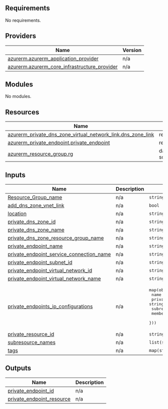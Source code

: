 <!-- BEGIN_TF_DOCS -->
## Requirements

No requirements.

## Providers

| Name | Version |
|------|---------|
| <a name="provider_azurerm.azurerm_application_provider"></a> [azurerm.azurerm\_application\_provider](#provider\_azurerm.azurerm\_application\_provider) | n/a |
| <a name="provider_azurerm.azurerm_core_infrastructure_provider"></a> [azurerm.azurerm\_core\_infrastructure\_provider](#provider\_azurerm.azurerm\_core\_infrastructure\_provider) | n/a |

## Modules

No modules.

## Resources

| Name | Type |
|------|------|
| [azurerm_private_dns_zone_virtual_network_link.dns_zone_link](https://registry.terraform.io/providers/hashicorp/azurerm/latest/docs/resources/private_dns_zone_virtual_network_link) | resource |
| [azurerm_private_endpoint.private_endpoint](https://registry.terraform.io/providers/hashicorp/azurerm/latest/docs/resources/private_endpoint) | resource |
| [azurerm_resource_group.rg](https://registry.terraform.io/providers/hashicorp/azurerm/latest/docs/data-sources/resource_group) | data source |

## Inputs

| Name | Description | Type | Default | Required |
|------|-------------|------|---------|:--------:|
| <a name="input_Resource_Group_name"></a> [Resource\_Group\_name](#input\_Resource\_Group\_name) | n/a | `string` | n/a | yes |
| <a name="input_add_dns_zone_vnet_link"></a> [add\_dns\_zone\_vnet\_link](#input\_add\_dns\_zone\_vnet\_link) | n/a | `bool` | `true` | no |
| <a name="input_location"></a> [location](#input\_location) | n/a | `string` | n/a | yes |
| <a name="input_private_dns_zone_id"></a> [private\_dns\_zone\_id](#input\_private\_dns\_zone\_id) | n/a | `string` | `""` | no |
| <a name="input_private_dns_zone_name"></a> [private\_dns\_zone\_name](#input\_private\_dns\_zone\_name) | n/a | `string` | `""` | no |
| <a name="input_private_dns_zone_resource_group_name"></a> [private\_dns\_zone\_resource\_group\_name](#input\_private\_dns\_zone\_resource\_group\_name) | n/a | `string` | `""` | no |
| <a name="input_private_endpoint_name"></a> [private\_endpoint\_name](#input\_private\_endpoint\_name) | n/a | `string` | n/a | yes |
| <a name="input_private_endpoint_service_connection_name"></a> [private\_endpoint\_service\_connection\_name](#input\_private\_endpoint\_service\_connection\_name) | n/a | `string` | n/a | yes |
| <a name="input_private_endpoint_subnet_id"></a> [private\_endpoint\_subnet\_id](#input\_private\_endpoint\_subnet\_id) | n/a | `string` | n/a | yes |
| <a name="input_private_endpoint_virtual_network_id"></a> [private\_endpoint\_virtual\_network\_id](#input\_private\_endpoint\_virtual\_network\_id) | n/a | `string` | n/a | yes |
| <a name="input_private_endpoint_virtual_network_name"></a> [private\_endpoint\_virtual\_network\_name](#input\_private\_endpoint\_virtual\_network\_name) | n/a | `string` | n/a | yes |
| <a name="input_private_endpoints_ip_configurations"></a> [private\_endpoints\_ip\_configurations](#input\_private\_endpoints\_ip\_configurations) | n/a | <pre>map(object({<br>    name               = string<br>    private_ip_address = string<br>    subresource_name   = string<br>    member_name        = string<br>  }))</pre> | n/a | yes |
| <a name="input_private_resource_id"></a> [private\_resource\_id](#input\_private\_resource\_id) | n/a | `string` | n/a | yes |
| <a name="input_subresource_names"></a> [subresource\_names](#input\_subresource\_names) | n/a | `list(string)` | n/a | yes |
| <a name="input_tags"></a> [tags](#input\_tags) | n/a | `map(string)` | n/a | yes |

## Outputs

| Name | Description |
|------|-------------|
| <a name="output_private_endpoint_id"></a> [private\_endpoint\_id](#output\_private\_endpoint\_id) | n/a |
| <a name="output_private_endpoint_resource"></a> [private\_endpoint\_resource](#output\_private\_endpoint\_resource) | n/a |
<!-- END_TF_DOCS -->